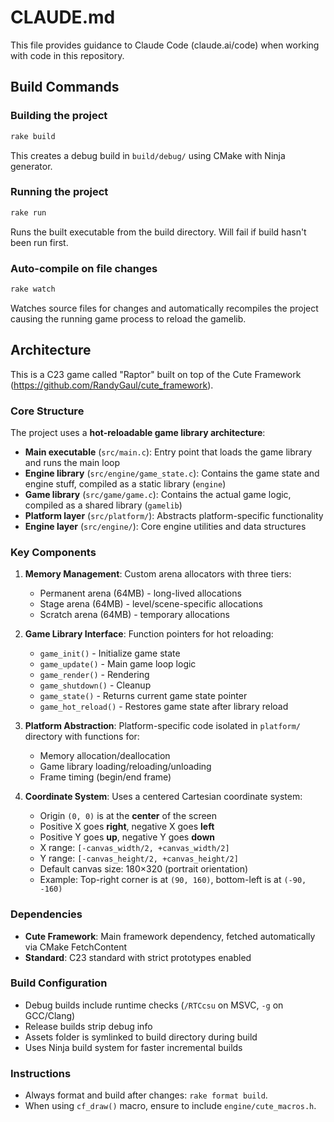 # CLAUDE.md

This file provides guidance to Claude Code (claude.ai/code) when working with code in this repository.

## Build Commands

### Building the project
```bash
rake build
```
This creates a debug build in `build/debug/` using CMake with Ninja generator.

### Running the project
```bash
rake run
```
Runs the built executable from the build directory. Will fail if build hasn't been run first.

### Auto-compile on file changes
```bash
rake watch
```
Watches source files for changes and automatically recompiles the project causing the running game process to reload the gamelib.

## Architecture

This is a C23 game called "Raptor" built on top of the Cute Framework (https://github.com/RandyGaul/cute_framework).

### Core Structure

The project uses a **hot-reloadable game library architecture**:

- **Main executable** (`src/main.c`): Entry point that loads the game library and runs the main loop
- **Engine library** (`src/engine/game_state.c`): Contains the game state and engine stuff, compiled as a static library (`engine`)
- **Game library** (`src/game/game.c`): Contains the actual game logic, compiled as a shared library (`gamelib`)
- **Platform layer** (`src/platform/`): Abstracts platform-specific functionality
- **Engine layer** (`src/engine/`): Core engine utilities and data structures

### Key Components

1. **Memory Management**: Custom arena allocators with three tiers:
   - Permanent arena (64MB) - long-lived allocations
   - Stage arena (64MB) - level/scene-specific allocations
   - Scratch arena (64MB) - temporary allocations

2. **Game Library Interface**: Function pointers for hot reloading:
   - `game_init()` - Initialize game state
   - `game_update()` - Main game loop logic
   - `game_render()` - Rendering
   - `game_shutdown()` - Cleanup
   - `game_state()` - Returns current game state pointer
   - `game_hot_reload()` - Restores game state after library reload

3. **Platform Abstraction**: Platform-specific code isolated in `platform/` directory with functions for:
   - Memory allocation/deallocation
   - Game library loading/reloading/unloading
   - Frame timing (begin/end frame)

4. **Coordinate System**: Uses a centered Cartesian coordinate system:
   - Origin `(0, 0)` is at the **center** of the screen
   - Positive X goes **right**, negative X goes **left**
   - Positive Y goes **up**, negative Y goes **down**
   - X range: `[-canvas_width/2, +canvas_width/2]`
   - Y range: `[-canvas_height/2, +canvas_height/2]`
   - Default canvas size: 180×320 (portrait orientation)
   - Example: Top-right corner is at `(90, 160)`, bottom-left is at `(-90, -160)`

### Dependencies

- **Cute Framework**: Main framework dependency, fetched automatically via CMake FetchContent
- **Standard**: C23 standard with strict prototypes enabled

### Build Configuration

- Debug builds include runtime checks (`/RTCcsu` on MSVC, `-g` on GCC/Clang)
- Release builds strip debug info
- Assets folder is symlinked to build directory during build
- Uses Ninja build system for faster incremental builds

### Instructions

- Always format and build after changes: `rake format build`.
- When using `cf_draw()` macro, ensure to include `engine/cute_macros.h`.
